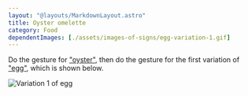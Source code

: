 ```yaml
---
layout: "@layouts/MarkdownLayout.astro"
title: Oyster omelette
category: Food
dependentImages: [./assets/images-of-signs/egg-variation-1.gif]
---
```


Do the gesture for ["oyster"](./oyster),
then do the gesture for the first variation of ["egg"](./egg#variation-1),
which is shown below.

![Variation 1 of egg](@signs/egg-variation-1.gif)
